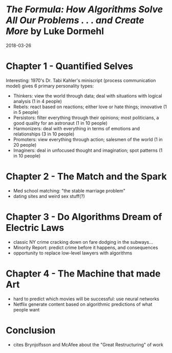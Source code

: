 # *The Formula: How Algorithms Solve All Our Problems . . . and Create More* by Luke Dormehl
2018-03-26


# Chapter 1 - Quantified Selves

Interesting: 1970's Dr. Tabi Kahler's miniscript (process communication model) gives 6 primary personality types:
- Thinkers: view the world through data; deal with situations with logical analysis (1 in 4 people) 
- Rebels: react based on reactions; either love or hate things; innovative (1 in 5 people)
- Persistors: filter everything through their opinions; most politicians, a good quality for an astronaut (1 in 10 people)
- Harmonizers: deal with everything in terms of emotions and relationships (3 in 10 people)
- Promoters: view everything through action; salesmen of the world (1 in 20 people)
- Imaginers: deal in unfocused thought and imagination; spot patterns (1 in 10 people)

# Chapter 2 - The Match and the Spark
- Med school matching: "the stable marriage problem"
- dating sites and weird sex stuff(?)

# Chapter 3 - Do Algorithms Dream of Electric Laws
- classic NY crime cracking down on fare dodging in the subways...
- Minority Report: predict crime before it happens, and consequences
- opportunity to replace low-level lawyers with algorithms

# Chapter 4 - The Machine that made Art
- hard to predict which movies will be successful: use neural networks
- Netflix generate content based on algorithmic predictions of what people want

# Conclusion
- cites Brynjolfsson and McAfee about the "Great Restructuring" of work
